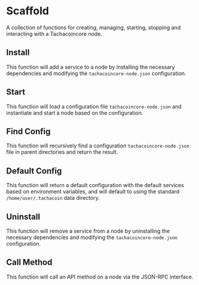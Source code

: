 # Scaffold
A collection of functions for creating, managing, starting, stopping and interacting with a Tachacoincore node.

## Install
This function will add a service to a node by installing the necessary dependencies and modifying the `tachacoincore-node.json` configuration.

## Start
This function will load a configuration file `tachacoincore-node.json` and instantiate and start a node based on the configuration.

## Find Config
This function will recursively find a configuration `tachacoincore-node.json` file in parent directories and return the result.

## Default Config
This function will return a default configuration with the default services based on environment variables, and will default to using the standard `/home/user/.tachacoin` data directory.

## Uninstall
This function will remove a service from a node by uninstalling the necessary dependencies and modifying the `tachacoincore-node.json` configuration.

## Call Method
This function will call an API method on a node via the JSON-RPC interface.
